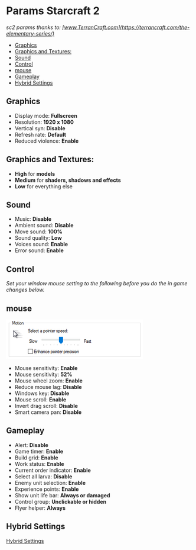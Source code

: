 # Params Starcraft 2

*sc2 params thanks to: [www.TerranCraft.com](https://terrancraft.com/the-elementary-series/)*

- [Graphics](#graphics)
- [Graphics and Textures:](#graphics-and-textures)
- [Sound](#sound)
- [Control](#control)
- [mouse](#mouse)
- [Gameplay](#gameplay)
- [Hybrid Settings](#hybrid-settings)

## Graphics

- Display mode: **Fullscreen**
- Resolution: **1920 x 1080**
- Vertical syn: **Disable**
- Refresh rate: **Default**
- Reduced violence: **Enable**

## Graphics and Textures:

- **High** for **models**
- **Medium** for **shaders, shadows and effects**
- **Low** for everything else

## Sound

- Music: **Disable**
- Ambient sound: **Disable**
- Move sound: **100%**
- Sound quality: **Low**
- Voices sound: **Enable**
- Error sound: **Enable**

## Control

*Set your window mouse setting to the following before you do the in game changes below.*

## mouse

![mouse](mouse.jpeg)

- Mouse sensitivity: **Enable**
- Mouse sensitivity: **52%**
- Mouse wheel zoom: **Enable**
- Reduce mouse lag: **Disable**
- Windows key: **Disable**
- Mouse scroll: **Enable**
- Invert drag scroll: **Disable**
- Smart camera pan: **Disable**

## Gameplay

- Alert: **Disable**
- Game timer: **Enable**
- Build grid: **Enable**
- Work status: **Enable**
- Current order indicator: **Enable**
- Select all larva: **Disable**
- Enemy unit selection: **Enable**
- Experience points: **Enable**
- Show unit life bar: **Always or damaged**
- Control group: **Unclickable or hidden**
- Flyer helper: **Always**

## Hybrid Settings

[Hybrid Settings](http://www.teamliquid.net/forum/starcraft-2/498454-hybrid-settings-30-lotv-edition#top)
